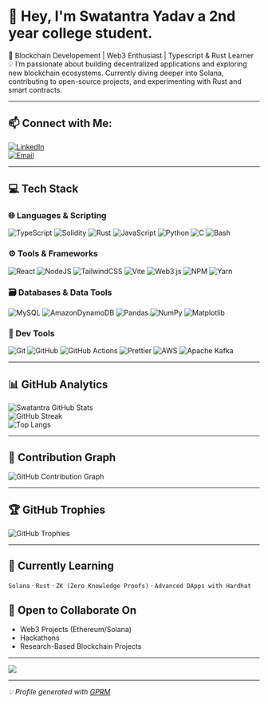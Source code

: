 # 👋 Hey, I'm Swatantra Yadav a 2nd year college student.

🚀 Blockchain Developement | Web3 Enthusiast | Typescript & Rust Learner  
💡 I’m passionate about building decentralized applications and exploring new blockchain ecosystems. Currently diving deeper into Solana, contributing to open-source projects, and experimenting with Rust and smart contracts.

---

## 📫 Connect with Me:
[![LinkedIn](https://img.shields.io/badge/LinkedIn-%230077B5.svg?logo=linkedin&logoColor=white)](https://linkedin.com/in/swatantraar1see)  
[![Email](https://img.shields.io/badge/Email-D14836?logo=gmail&logoColor=white)](mailto:maverickswatantra@gmail.com)

---

## 💻 Tech Stack

### 🌐 Languages & Scripting
![TypeScript](https://img.shields.io/badge/typescript-%23007ACC.svg?style=for-the-badge&logo=typescript&logoColor=white)
![Solidity](https://img.shields.io/badge/Solidity-%23363636.svg?style=for-the-badge&logo=solidity&logoColor=white)
![Rust](https://img.shields.io/badge/rust-%23000000.svg?style=for-the-badge&logo=rust&logoColor=white)
![JavaScript](https://img.shields.io/badge/javascript-%23323330.svg?style=for-the-badge&logo=javascript&logoColor=%23F7DF1E)
![Python](https://img.shields.io/badge/python-3670A0?style=for-the-badge&logo=python&logoColor=ffdd54)
![C](https://img.shields.io/badge/c-%2300599C.svg?style=for-the-badge&logo=c&logoColor=white)
![Bash](https://img.shields.io/badge/bash-%23121011.svg?style=for-the-badge&logo=gnu-bash&logoColor=white)

### ⚙️ Tools & Frameworks
![React](https://img.shields.io/badge/react-%2320232a.svg?style=for-the-badge&logo=react&logoColor=%2361DAFB)
![NodeJS](https://img.shields.io/badge/node.js-6DA55F?style=for-the-badge&logo=node.js&logoColor=white)
![TailwindCSS](https://img.shields.io/badge/tailwindcss-%2338B2AC.svg?style=for-the-badge&logo=tailwind-css&logoColor=white)
![Vite](https://img.shields.io/badge/vite-%23646CFF.svg?style=for-the-badge&logo=vite&logoColor=white)
![Web3.js](https://img.shields.io/badge/web3.js-F16822?style=for-the-badge&logo=web3.js&logoColor=white)
![NPM](https://img.shields.io/badge/NPM-%23CB3837.svg?style=for-the-badge&logo=npm&logoColor=white)
![Yarn](https://img.shields.io/badge/yarn-%232C8EBB.svg?style=for-the-badge&logo=yarn&logoColor=white)

### 🗃️ Databases & Data Tools
![MySQL](https://img.shields.io/badge/mysql-4479A1.svg?style=for-the-badge&logo=mysql&logoColor=white)
![AmazonDynamoDB](https://img.shields.io/badge/Amazon%20DynamoDB-4053D6?style=for-the-badge&logo=Amazon%20DynamoDB&logoColor=white)
![Pandas](https://img.shields.io/badge/pandas-%23150458.svg?style=for-the-badge&logo=pandas&logoColor=white)
![NumPy](https://img.shields.io/badge/numpy-%23013243.svg?style=for-the-badge&logo=numpy&logoColor=white)
![Matplotlib](https://img.shields.io/badge/Matplotlib-%23ffffff.svg?style=for-the-badge&logo=Matplotlib&logoColor=black)

### 🔧 Dev Tools
![Git](https://img.shields.io/badge/git-%23F05033.svg?style=for-the-badge&logo=git&logoColor=white)
![GitHub](https://img.shields.io/badge/github-%23121011.svg?style=for-the-badge&logo=github&logoColor=white)
![GitHub Actions](https://img.shields.io/badge/github%20actions-%232671E5.svg?style=for-the-badge&logo=githubactions&logoColor=white)
![Prettier](https://img.shields.io/badge/prettier-%23F7B93E.svg?style=for-the-badge&logo=prettier&logoColor=black)
![AWS](https://img.shields.io/badge/AWS-%23FF9900.svg?style=for-the-badge&logo=amazon-aws&logoColor=white)
![Apache Kafka](https://img.shields.io/badge/Apache%20Kafka-000?style=for-the-badge&logo=apachekafka)

---

## 📊 GitHub Analytics

![Swatantra GitHub Stats](https://github-readme-stats.vercel.app/api?username=Swatantra-66&theme=dark&hide_border=false&include_all_commits=true&count_private=false)  
![GitHub Streak](https://streak-stats.demolab.com/?user=Swatantra-66&theme=dark&hide_border=false)  
![Top Langs](https://github-readme-stats.vercel.app/api/top-langs/?username=Swatantra-66&theme=dark&hide_border=false&layout=compact)

---

## 🌱 Contribution Graph

![GitHub Contribution Graph](https://github-readme-activity-graph.vercel.app/graph?username=Swatantra-66&theme=react-dark&hide_border=false)

---

## 🏆 GitHub Trophies

![GitHub Trophies](https://github-profile-trophy.vercel.app/?username=Swatantra-66&theme=darkhub&no-frame=false&no-bg=false&margin-w=4)

---

## 🚀 Currently Learning
`Solana` · `Rust` · `ZK (Zero Knowledge Proofs)` · `Advanced DApps with Hardhat`  

## 🤝 Open to Collaborate On
- Web3 Projects (Ethereum/Solana)
- Hackathons
- Research-Based Blockchain Projects

---

[![](https://visitcount.itsvg.in/api?id=Swatantra-66&icon=10&color=1)](https://visitcount.itsvg.in)

---

_💡 Profile generated with [GPRM](https://gprm.itsvg.in)_
